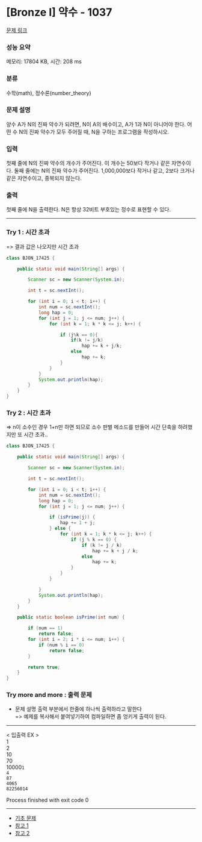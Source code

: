 # [Bronze I] 약수 - 1037

[문제 링크](https://www.acmicpc.net/problem/1037)

### 성능 요약

메모리: 17804 KB, 시간: 208 ms

### 분류

수학(math), 정수론(number_theory)

### 문제 설명

<p>양수 A가 N의 진짜 약수가 되려면, N이 A의 배수이고, A가 1과 N이 아니어야 한다. 어떤 수 N의 진짜 약수가 모두 주어질 때, N을 구하는 프로그램을 작성하시오.</p>

### 입력

 <p>첫째 줄에 N의 진짜 약수의 개수가 주어진다. 이 개수는 50보다 작거나 같은 자연수이다. 둘째 줄에는 N의 진짜 약수가 주어진다. 1,000,000보다 작거나 같고, 2보다 크거나 같은 자연수이고, 중복되지 않는다.</p>

### 출력

 <p>첫째 줄에 N을 출력한다. N은 항상 32비트 부호있는 정수로 표현할 수 있다.</p>


---

### Try 1 : 시간 초과
=> 결과 값은 나오지만 시간 초과
```java
class BJON_17425 {

    public static void main(String[] args) {

        Scanner sc = new Scanner(System.in);

        int t = sc.nextInt();

        for (int i = 0; i < t; i++) {
            int num = sc.nextInt();
            long hap = 0;
            for (int j = 1; j <= num; j++) {
                for (int k = 1; k * k <= j; k++) {

                    if (j%k == 0){
                        if(k != j/k)
                            hap += k + j/k;
                        else
                            hap += k;
                    }
                }
            }
            System.out.println(hap);
        }
    }
}
```

### Try 2 : 시간 초과
=> n이 소수인 경우 1+n만 하면 되므로 소수 판별 메소드를 만들어 시간 단축을 하려했지만 또 시간 초과..
```java
class BJON_17425 {

    public static void main(String[] args) {

        Scanner sc = new Scanner(System.in);

        int t = sc.nextInt();

        for (int i = 0; i < t; i++) {
            int num = sc.nextInt();
            long hap = 0;
            for (int j = 1; j <= num; j++) {

                if (isPrime(j)) {
                    hap += 1 + j;
                } else {
                    for (int k = 1; k * k <= j; k++) {
                        if (j % k == 0) {
                            if (k != j / k)
                                hap += k + j / k;
                            else
                                hap += k;
                        }
                    }
                }

            }
            System.out.println(hap);
        }
    }

    public static boolean isPrime(int num) {

        if (num == 1)
            return false;
        for (int i = 2; i * i <= num; i++) {
            if (num % i == 0)
                return false;
        }

        return true;
    }
}
```



### Try more and more : 출력 문제
- 문제 설명 출력 부분에서 한줄에 하나씩 출력하라고 말한다
  <br>=> 예제를 복사해서 붙여넣기하여 컴파일하면 좀 엉키게 출력이 된다.
---  
< 입출력 EX > <br>
1 <br>
2 <br>
10 <br>
70<br>
10000`1`<br>
`4`<br>
`87`<br>
`4065`<br>
`82256014`

Process finished with exit code 0

---

- [기초 문제](https://code.plus/course/51)
- [참고 1](https://velog.io/@chesthyen/%EB%B0%B1%EC%A4%80-17425%EB%B2%88-%EC%95%BD%EC%88%98%EC%9D%98-%ED%95%A9-with-Java)
- [참고 2](https://castlehi.tistory.com/entry/P17425-%EC%95%BD%EC%88%98%EC%9D%98-%ED%95%A9) 
